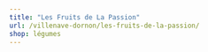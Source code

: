 ```yaml
---
title: "Les Fruits de La Passion"
url: /villenave-dornon/les-fruits-de-la-passion/
shop: légumes
---
```

